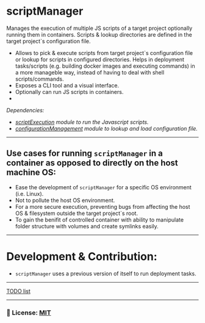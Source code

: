 # scriptManager
Manages the execution of multiple JS scripts of a target project optionally running them in containers.  Scripts & lookup directories are defined in the target project`s configuration file.
- Allows to pick & execute scripts from target project`s configuration file or lookup for scripts in configured directories. Helps in deployment tasks/scripts (e.g. building docker images and executing commands) in a more manageble way, instead of having to deal with shell scripts/commands.
- Exposes a CLI tool and a visual interface.
- Optionally can run JS scripts in containers.
- 

_Dependencies:_
- _[scriptExecution](https://github.com/AppScriptIO/scriptExecution) module to run the Javascript scripts._
- _[configurationManagement](https://github.com/AppScriptIO/configurationManagement) module to lookup and load configuration file._
____

## Use cases for running `scriptManager` in a container as opposed to directly on the host machine OS: 
- Ease the development of `scriptManager` for a specific OS environment (i.e. Linux).
- Not to pollute the host OS environment.
- For a more secure execution, preventing bugs from affecting the host OS & filesystem outside the target project`s root.
- To gain the benifit of controlled container with ability to manipulate folder structure with volumes and create symlinks easily. 

___

# Development & Contribution: 
- `scriptManager` uses a previous version of itself to run deployment tasks.
___ 

[TODO list](/documentation/TODO.md)

___

### 🔑 License: [MIT](/.github/LICENSE)
